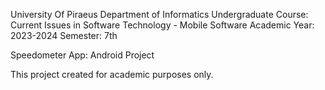 University Of Piraeus Department of Informatics Undergraduate Course: Current Issues in Software Technology - Mobile Software 
Academic Year: 2023-2024
Semester: 7th

Speedometer App: Android Project

This project created for academic purposes only.
